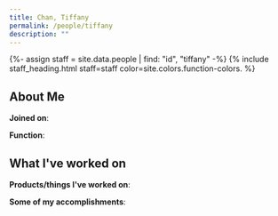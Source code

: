 ```yaml
---
title: Chan, Tiffany
permalink: /people/tiffany
description: ""
---
```


{%- assign staff = site.data.people | find: "id", "tiffany" -%}
{% include staff_heading.html staff=staff color=site.colors.function-colors. %}

## About Me

**Joined on**: 

**Function**: 

## What I've worked on

**Products/things I've worked on**:


**Some of my accomplishments**:

